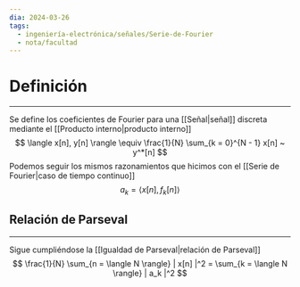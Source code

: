 ```yaml
---
dia: 2024-03-26
tags:
  - ingeniería-electrónica/señales/Serie-de-Fourier
  - nota/facultad
---
```

# Definición
---
Se define los coeficientes de Fourier para una [[Señal|señal]] discreta mediante el [[Producto interno|producto interno]] $$ \langle x[n], y[n] \rangle \equiv \frac{1}{N} \sum_{k = 0}^{N - 1} x[n] ~ y^*[n] $$
Podemos seguir los mismos razonamientos que hicimos con el [[Serie de Fourier|caso de tiempo continuo]] $$ a_k = \langle x[n], f_k[n] \rangle $$
## Relación de Parseval
---
Sigue cumpliéndose la [[Igualdad de Parseval|relación de Parseval]] $$ \frac{1}{N} \sum_{n = \langle N \rangle} | x[n] |^2 = \sum_{k = \langle N \rangle} | a_k |^2 $$ 